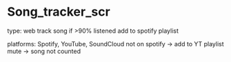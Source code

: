 # Song_tracker_scr
type: web
track song if >90% listened
add to spotify playlist

platforms: Spotify, YouTube, SoundCloud
not on spotify -> add to YT playlist
mute -> song not counted
